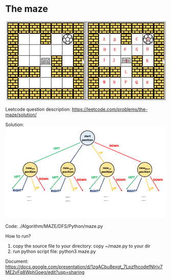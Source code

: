 # The maze 

![GitHub Logo](Maze_Problem2_2.PNG)


Leetcode question description: 
https://leetcode.com/problems/the-maze/solution/

Solution:
![GitHub Logo](matrix_dfs_.png)


Code: 
./Algorithm/MAZE/DFS/Python/maze.py

How to run?
1. copy the source file to your directory: 
    copy ~/maze.py to your dir 
2. run python script file: 
    python3 maze.py

Document: 
https://docs.google.com/presentation/d/1zgACbu8exgt_7LpzfhcodefNIrjv7ME2vFq8WphGoeg/edit?usp=sharing

